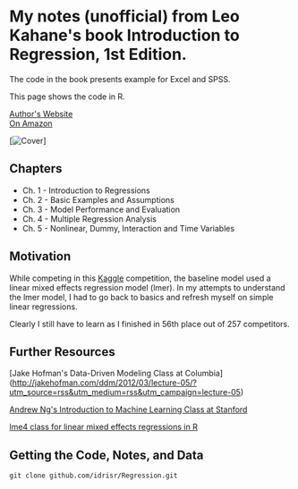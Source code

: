 My notes (unofficial) from Leo Kahane's book Introduction to Regression, 1st Edition.
=============

The code in the book presents example for Excel and SPSS. 

This page shows the code in R.

[Author's Website](http://www.cbe.csueastbay.edu/~lkahane/)  
[On Amazon](http://www.amazon.com/Regression-Basics-Leo-H-Kahane/dp/1412951267/ref=sr_1_1?ie=UTF8&qid=1333558362&sr=8-1)

[![Cover](http://www.cbe.csueastbay.edu/~lkahane/images/rb.jpg)]

Chapters
-------

* Ch. 1 - Introduction to Regressions
* Ch. 2 - Basic Examples and Assumptions
* Ch. 3 - Model Performance and Evaluation
* Ch. 4 - Multiple Regression Analysis
* Ch. 5 - Nonlinear, Dummy, Interaction and Time Variables


Motivation
------------
While competing in this [Kaggle](http://www.kaggle.com/c/WhatDoYouKnow) 
competition, the baseline model used a linear mixed effects regression model 
(lmer). In my attempts to understand the lmer model, I had to go back to basics 
and refresh myself on simple linear regressions.

Clearly I still have to learn as I finished in 56th place out of 257
competitors.


Further Resources
------------

[Jake Hofman's Data-Driven Modeling Class at Columbia] (http://jakehofman.com/ddm/2012/03/lecture-05/?utm_source=rss&utm_medium=rss&utm_campaign=lecture-05)

[Andrew Ng's Introduction to Machine Learning Class at Stanford](ml-class.org)

[lme4 class for linear mixed effects regressions in R](cran.r-project.org/web/packages/lme4/lme4.pdf)

Getting the Code, Notes, and Data
------------
    git clone github.com/idrisr/Regression.git
